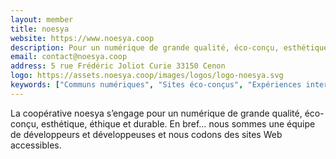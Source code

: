 ```yaml
---
layout: member
title: noesya
website: https://www.noesya.coop
description: Pour un numérique de grande qualité, éco-conçu, esthétique, éthique et durable
email: contact@noesya.coop
address: 5 rue Frédéric Joliot Curie 33150 Cenon
logo: https://assets.noesya.coop/images/logos/logo-noesya.svg
keywords: ["Communs numériques", "Sites éco-conçus", "Expériences interactives", "Développement web"]
---
```

La coopérative noesya s’engage pour un numérique de grande qualité, éco-conçu, esthétique, éthique et durable.
En bref… nous sommes une équipe de développeurs et développeuses et nous codons des sites Web accessibles.
